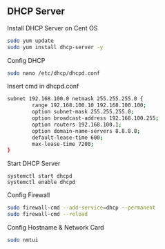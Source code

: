 
## DHCP Server
Install DHCP Server on Cent OS
```bash
sudo yum update
sudo yum install dhcp-server -y
```
Config DHCP
```bash
sudo nano /etc/dhcp/dhcpd.conf
```
Insert cmd in dhcpd.conf
```bash
subnet 192.168.100.0 netmask 255.255.255.0 {
        range 192.168.100.10 192.168.100.100;
        option subnet-mask 255.255.255.0;
        option broadcast-address 192.168.100.255;
        option routers 192.168.100.1;
        option domain-name-servers 8.8.8.8;
        default-lease-time 600;
        max-lease-time 7200;
}
```
Start DHCP Server
```bashnmc
systemctl start dhcpd
systemctl enable dhcpd
```
Config Firewall
```bash
sudo firewall-cmd --add-service=dhcp --permanent
sudo firewall-cmd --reload
```
Config Hostname & Network Card
```bash
sudo nmtui
```
